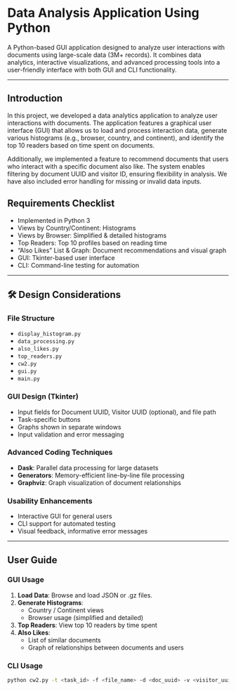 #  Data Analysis Application Using Python

A Python-based GUI application designed to analyze user interactions with documents using large-scale data (3M+ records). It combines data analytics, interactive visualizations, and advanced processing tools into a user-friendly interface with both GUI and CLI functionality.

---

## Introduction

In this project, we developed a data analytics application to analyze user interactions with documents. The application features a graphical user interface (GUI) that allows us to load and process interaction data, generate various histograms (e.g., browser, country, and continent), and identify the top 10 readers based on time spent on documents.

Additionally, we implemented a feature to recommend documents that users who interact with a specific document also like. The system enables filtering by document UUID and visitor ID, ensuring flexibility in analysis. We have also included error handling for missing or invalid data inputs.



##  Requirements Checklist

- Implemented in Python 3  
- Views by Country/Continent: Histograms  
- Views by Browser: Simplified & detailed histograms  
- Top Readers: Top 10 profiles based on reading time  
- “Also Likes” List & Graph: Document recommendations and visual graph  
- GUI: Tkinter-based user interface  
- CLI: Command-line testing for automation  

---

## 🛠 Design Considerations

###  File Structure

- `display_histogram.py`  
- `data_processing.py`  
- `also_likes.py`  
- `top_readers.py`  
- `cw2.py`  
- `gui.py`  
- `main.py`

###  GUI Design (Tkinter)

- Input fields for Document UUID, Visitor UUID (optional), and file path  
- Task-specific buttons  
- Graphs shown in separate windows  
- Input validation and error messaging  

###  Advanced Coding Techniques

- **Dask**: Parallel data processing for large datasets  
- **Generators**: Memory-efficient line-by-line file processing  
- **Graphviz**: Graph visualization of document relationships  

###  Usability Enhancements

- Interactive GUI for general users  
- CLI support for automated testing  
- Visual feedback, informative error messages  

---

##  User Guide

### GUI Usage

1. **Load Data**: Browse and load JSON or .gz files.  
2. **Generate Histograms**:  
   - Country / Continent views  
   - Browser usage (simplified and detailed)  
3. **Top Readers**: View top 10 readers by time spent  
4. **Also Likes**:  
   - List of similar documents  
   - Graph of relationships between documents and users  

### CLI Usage

```bash
python cw2.py -t <task_id> -f <file_name> -d <doc_uuid> -v <visitor_uuid>
